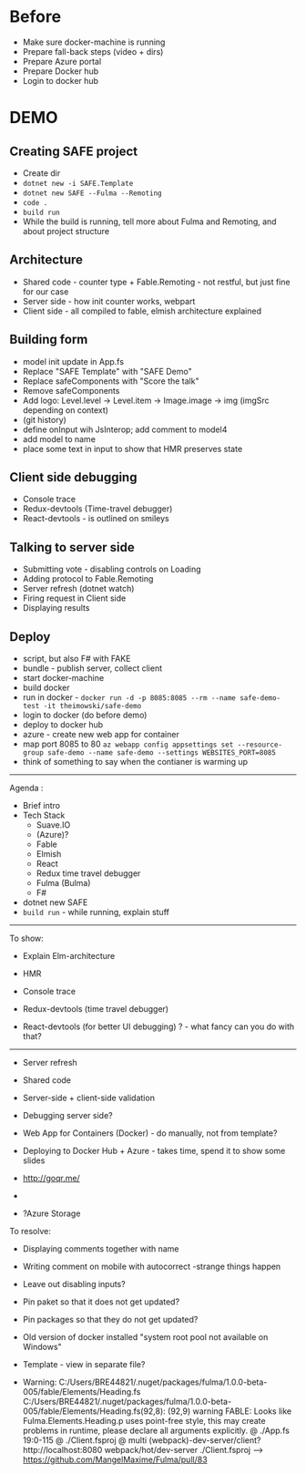 # Before

* Make sure docker-machine is running
* Prepare fall-back steps (video + dirs)
* Prepare Azure portal
* Prepare Docker hub
* Login to docker hub

# DEMO

## Creating SAFE project

* Create dir
* `dotnet new -i SAFE.Template`
* `dotnet new SAFE --Fulma --Remoting`
* `code .`
* `build run`
* While the build is running, tell more about Fulma and Remoting, and about project structure

## Architecture

* Shared code - counter type + Fable.Remoting - not restful, but just fine for our case
* Server side - how init counter works, webpart
* Client side - all compiled to fable, elmish architecture explained

## Building form 

* model init update in App.fs
* Replace "SAFE Template" with "SAFE Demo"
* Replace safeComponents with "Score the talk"
* Remove safeComponents
* Add logo: Level.level -> Level.item -> Image.image -> img (imgSrc depending on context)
* (git history)
* define onInput wih JsInterop; add comment to model4
* add model to name
* place some text in input to show that HMR preserves state

## Client side debugging

* Console trace
* Redux-devtools (Time-travel debugger)
* React-devtools - is outlined on smileys

## Talking to server side 

* Submitting vote - disabling controls on Loading
* Adding protocol to Fable.Remoting
* Server refresh (dotnet watch)
* Firing request in Client side
* Displaying results

## Deploy

* script, but also F# with FAKE
* bundle - publish server, collect client
* start docker-machine
* build docker
* run in docker -  `docker run -d -p 8085:8085 --rm --name safe-demo-test -it theimowski/safe-demo`
* login to docker (do before demo)
* deploy to docker hub
* azure - create new web app for container
* map port 8085 to 80 `az webapp config appsettings set --resource-group safe-demo --name safe-demo --settings WEBSITES_PORT=8085`
* think of something to say when the contianer is warming up

---

Agenda :

* Brief intro
* Tech Stack
  * Suave.IO
  * (Azure)?
  * Fable
  * Elmish
  * React
  * Redux time travel debugger
  * Fulma (Bulma)
  * F#
* dotnet new SAFE 
* `build run` - while running, explain stuff

---

To show:

* Explain Elm-architecture
 
* HMR

* Console trace
* Redux-devtools (time travel debugger)
* React-devtools (for better UI debugging) ? - what fancy can you do with that?

---

* Server refresh
* Shared code
* Server-side + client-side validation
* Debugging server side?
* Web App for Containers (Docker) - do manually, not from template?

* Deploying to Docker Hub + Azure - takes time, spend it to show some slides
* http://goqr.me/
* 
* ?Azure Storage

To resolve:

* Displaying comments together with name

* Writing comment on mobile with autocorrect -strange things happen
* Leave out disabling inputs?

* Pin paket so that it does not get updated?
* Pin packages so that they do not get updated?

* Old version of docker installed "system root pool not available on Windows"
* Template - view in separate file?

* Warning: C:/Users/BRE44821/.nuget/packages/fulma/1.0.0-beta-005/fable/Elements/Heading.fs
C:/Users/BRE44821/.nuget/packages/fulma/1.0.0-beta-005/fable/Elements/Heading.fs(92,8): (92,9) warning FABLE: Looks like Fulma.Elements.Heading.p uses point-free style, this may create problems in runtime, please declare all arguments explicitly.
 @ ./App.fs 19:0-115
 @ ./Client.fsproj
 @ multi (webpack)-dev-server/client?http://localhost:8080 webpack/hot/dev-server ./Client.fsproj 
 --> https://github.com/MangelMaxime/Fulma/pull/83 

